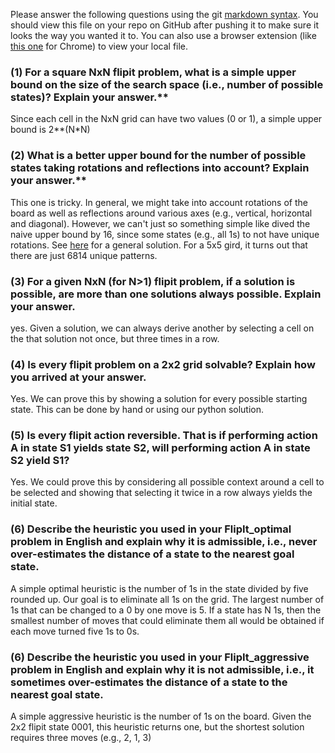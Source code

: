Please answer the following questions using the git [markdown syntax](https://guides.github.com/features/mastering-markdown/).  You should view this file on your repo on GitHub after pushing it to make sure it looks the way you wanted it to.  You can also use a browser extension (like [this one](https://chrome.google.com/webstore/detail/markdown-preview-plus/febilkbfcbhebfnokafefeacimjdckgl) for Chrome) to view your local file.

### (1) For a square NxN flipit problem, what is a **simple** upper bound on the size of the search space (i.e., number of possible states)?  Explain your answer.**

Since each cell in the NxN grid can have two values (0 or 1), a simple upper bound is 2**(N*N)

### (2) What is a better upper bound for the number of possible states taking rotations and reflections into account? Explain your answer.**

This one is tricky.  In general, we might take into account rotations of the board as well as reflections around various axes (e.g., vertical, horizontal and diagonal).  However, we can't just so something simple like dived the naive upper bound by 16, since some states (e.g., all 1s) to not have unique rotations. See [here](https://math.stackexchange.com/questions/570003/how-many-unique-patterns-exist-for-a-n-times-n-grid) for a general solution.  For a 5x5 gird, it turns out that there are just 6814 unique patterns.

### (3) For a given NxN (for N>1) flipit problem, if a solution is possible, are more than one solutions always possible. Explain your answer.

yes.  Given a solution, we can always derive another by selecting a cell on the that solution not once, but three times in a row.

### (4) Is every flipit problem on a 2x2 grid solvable?  Explain how you arrived at your answer.

Yes.  We can prove this by showing a solution for every possible starting state.  This can be done by hand or using our python solution.

### (5) Is every flipit action reversible.  That is if performing action A in state S1 yields state S2, will performing action A in state S2 yield S1?

Yes.  We could prove this by considering all possible context around a cell to be selected and showing that selecting it twice in a row always yields the initial state.

### (6) Describe the heuristic you used in your FlipIt_optimal problem in English and explain why it is admissible, i.e., never over-estimates the distance of a state to the nearest goal state.

A simple optimal heuristic is the number of 1s in the state divided by five rounded up.  Our goal is to eliminate all 1s on the grid.  The largest number of 1s that can be changed to a 0 by one move is 5. If a state has N 1s, then the smallest number of moves that could eliminate them all would be obtained if each move turned five 1s to 0s.

### (6) Describe the heuristic you used in your FlipIt_aggressive problem in English and explain why it is not admissible, i.e., it sometimes over-estimates the distance of a state to the nearest goal state.

A simple aggressive heuristic is the number of 1s on the board.  Given the 2x2 flipit state 0001, this heuristic returns one, but the shortest solution requires three moves (e.g., 2, 1, 3)
